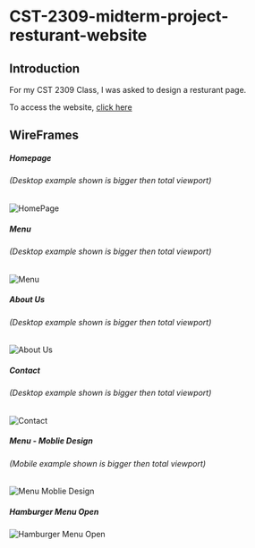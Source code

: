 # CST-2309-midterm-project-resturant-website

## Introduction
For my CST 2309 Class, I was asked to design a resturant page.

To access the website, [click here](https://avongalie.github.io/CST-2309-midterm-project-resturant-website/)

## WireFrames
##### Homepage
###### (Desktop example shown is bigger then total viewport)
![HomePage](/wireframes/homepage.png)

##### Menu
###### (Desktop example shown is bigger then total viewport)
![Menu](/wireframes/menu.png)

##### About Us
###### (Desktop example shown is bigger then total viewport)
![About Us](/wireframes/about_us.png)

##### Contact
###### (Desktop example shown is bigger then total viewport)
![Contact](/wireframes/contact.png)

##### Menu - Moblie Design
###### (Mobile example shown is bigger then total viewport)
![Menu Moblie Design](/wireframes/menu-mobile.png)

##### Hamburger Menu Open
![Hamburger Menu Open](/wireframes/hamburger_menu_open.png)

